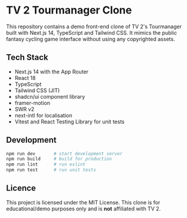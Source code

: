 # TV 2 Tourmanager Clone

This repository contains a demo front-end clone of TV 2's Tourmanager built with Next.js 14, TypeScript and Tailwind CSS. It mimics the public fantasy cycling game interface without using any copyrighted assets.

## Tech Stack
- Next.js 14 with the App Router
- React 18
- TypeScript
- Tailwind CSS (JIT)
- shadcn/ui component library
- framer-motion
- SWR v2
- next-intl for localisation
- Vitest and React Testing Library for unit tests

## Development

```bash
npm run dev       # start development server
npm run build     # build for production
npm run lint      # run eslint
npm run test      # run unit tests
```

## Licence

This project is licensed under the MIT License. This clone is for educational/demo purposes only and is **not** affiliated with TV 2.
